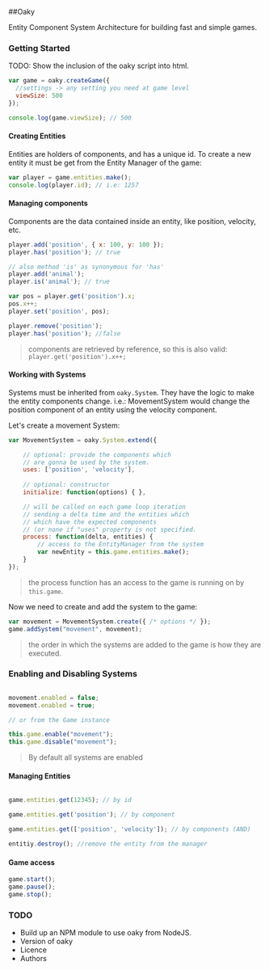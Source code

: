 ##Oaky

Entity Component System Architecture for building fast and simple games.

### Getting Started

TODO: Show the inclusion of the oaky script into html.

```javascript
var game = oaky.createGame({
  //settings -> any setting you need at game level
  viewSize: 500
});

console.log(game.viewSize); // 500
```

#### Creating Entities
Entities are holders of components, and has a unique id. To create a new entity it must be get from the Entity Manager of the game:

```javascript
var player = game.entities.make();
console.log(player.id); // i.e: 1257
```

#### Managing components
Components are the data contained inside an entity, like position, velocity, etc.

```javascript
player.add('position', { x: 100, y: 100 });
player.has('position'); // true

// also method 'is' as synonymous for 'has'
player.add('animal');
player.is('animal'); // true

var pos = player.get('position').x;
pos.x++;
player.set('position', pos);

player.remove('position');
player.has('position'); //false
```

> components are retrieved by reference, so this is also valid: `player.get('position').x++;`

#### Working with Systems
Systems must be inherited from `oaky.System`. They have the logic to make the entity components change. i.e.: MovementSystem would change the position component of an entity using the velocity component.

Let's create a movement System:

```javascript
var MovementSystem = oaky.System.extend({

    // optional: provide the components which 
    // are gonna be used by the system.
    uses: ['position', 'velocity'],
  
    // optional: constructor
    initialize: function(options) { },

    // will be called on each game loop iteration
    // sending a delta time and the entities which 
    // which have the expected components 
    // (or none if "uses" property is not specified.
    process: function(delta, entities) {
        // access to the EntityManager from the system
        var newEntity = this.game.entities.make();
    }
});
```

> the process function has an access to the game is running on by `this.game`.

Now we need to create and add the system to the game:

```javascript
var movement = MovementSystem.create({ /* options */ });
game.addSystem("movement", movement);
```

> the order in which the systems are added to the game is how they are executed.

### Enabling and Disabling Systems
```javascript

movement.enabled = false;
movement.enabled = true;

// or from the Game instance

this.game.enable("movement");
this.game.disable("movement");

```

> By default all systems are enabled

#### Managing Entities

```javascript

game.entities.get(12345); // by id

game.entities.get('position'); // by component

game.entities.get(['position', 'velocity']); // by components (AND)

entitiy.destroy(); //remove the entity from the manager
```

#### Game access

```javascript
game.start();
game.pause();
game.stop();
```

### TODO
* Build up an NPM module to use oaky from NodeJS.
* Version of oaky
* Licence
* Authors
